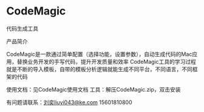 # CodeMagic
代码生成工具


产品简介

CodeMagic是一款通过简单配置（选择功能，设置参数），自动生成代码的Mac应用，替换业务开发的手写代码，提升开发质量和效率
CodeMagic工具的学习过程就是不断的导入模板，自带的模板分析逻辑就能生成不同平台，不同语言，不同框架的代码

使用文档：见CodeMagic使用文档
工具：解压CodeMagic.zip，双击安装


有问题请联系：刘奕liuyi043@ke.com 15601810800
